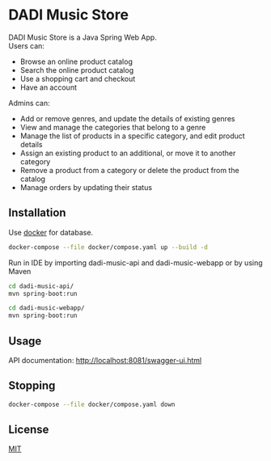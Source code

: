 # DADI Music Store

DADI Music Store is a Java Spring Web App.  
Users can:
* Browse an online product catalog
* Search the online product catalog
* Use a shopping cart and checkout
* Have an account  

Admins can:
* Add or remove genres, and update the details of existing genres
* View and manage the categories that belong to a genre
* Manage the list of products in a specific category, and edit product details
* Assign an existing product to an additional, or move it to another category
* Remove a product from a category or delete the product from the catalog
* Manage orders by updating their status

## Installation

Use [docker](https://docs.docker.com/get-docker/) for database.

```bash
docker-compose --file docker/compose.yaml up --build -d
```
Run in IDE by importing dadi-music-api and dadi-music-webapp 
or by using Maven
```bash
cd dadi-music-api/
mvn spring-boot:run
```
```bash
cd dadi-music-webapp/
mvn spring-boot:run
```

## Usage
API documentation: [http://localhost:8081/swagger-ui.html](http://localhost:8081/swagger-ui.html)

## Stopping

```bash
docker-compose --file docker/compose.yaml down
```

## License
[MIT](https://choosealicense.com/licenses/mit/)
